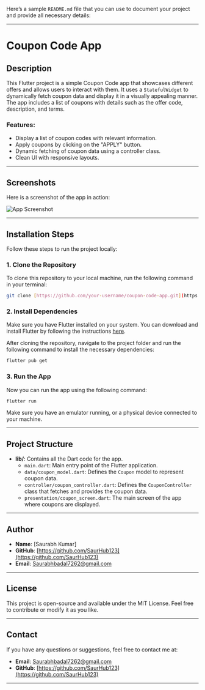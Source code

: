 Here’s a sample `README.md` file that you can use to document your project and provide all necessary details:

---

# Coupon Code App

## Description

This Flutter project is a simple Coupon Code app that showcases different offers and allows users to interact with them. It uses a `StatefulWidget` to dynamically fetch coupon data and display it in a visually appealing manner. The app includes a list of coupons with details such as the offer code, description, and terms. 

### Features:
- Display a list of coupon codes with relevant information.
- Apply coupons by clicking on the "APPLY" button.
- Dynamic fetching of coupon data using a controller class.
- Clean UI with responsive layouts.

---

## Screenshots

Here is a screenshot of the app in action:

![App Screenshot](https://path-to-your-screenshot.png)

---

## Installation Steps

Follow these steps to run the project locally:

### 1. Clone the Repository
To clone this repository to your local machine, run the following command in your terminal:

```bash
git clone [https://github.com/your-username/coupon-code-app.git](https://github.com/SaurHub123/Coupon.git)
```

### 2. Install Dependencies
Make sure you have Flutter installed on your system. You can download and install Flutter by following the instructions [here](https://flutter.dev/docs/get-started/install).

After cloning the repository, navigate to the project folder and run the following command to install the necessary dependencies:

```bash
flutter pub get
```

### 3. Run the App
Now you can run the app using the following command:

```bash
flutter run
```

Make sure you have an emulator running, or a physical device connected to your machine.

---

## Project Structure

- **lib/**: Contains all the Dart code for the app.
  - `main.dart`: Main entry point of the Flutter application.
  - `data/coupon_model.dart`: Defines the `Coupon` model to represent coupon data.
  - `controller/coupon_controller.dart`: Defines the `CouponController` class that fetches and provides the coupon data.
  - `presentation/coupon_screen.dart`: The main screen of the app where coupons are displayed.

---

## Author

- **Name**: [Saurabh Kumar]
- **GitHub**: [https://github.com/SaurHub123](https://github.com/SaurHub123)
- **Email**: [Saurabhbadal7262@gmail.com](mailto:Saurabhbadal7262@gmail.com)

---

## License

This project is open-source and available under the MIT License. Feel free to contribute or modify it as you like.

---

## Contact

If you have any questions or suggestions, feel free to contact me at:

- **Email**: [Saurabhbadal7262@gmail.com](mailto:Saurabhbadal7262@gmail.com)
- **GitHub**: [https://github.com/SaurHub123](https://github.com/SaurHub123)

---

